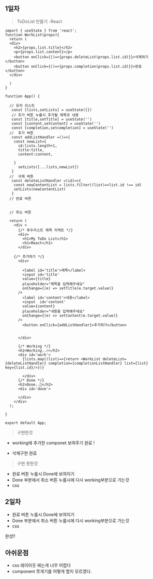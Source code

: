 ## 1일차

> ToDoList 만들기 -React

```
import { useState } from 'react';
function WorkList(props){
  return (
  <div>
    <h2>{props.list.title}</h2>
    <p>{props.list.content}</p>
    <button onClick={()=>{props.deleteList(props.list.id)}}>삭제하기</button>
    <button onClick={()=>{props.completion(props.list.id)}}>완료</button>
  </div>

  )
}

function App() {

  // 유저 리스트
   const [lists,setLists] = useState([])
   // 추가 버튼 누를시 추가될 제목과 내용
   const [title,setTitle] = useState('')
   const [content,setContent] = useState('')
   const [completion,setcompletion] = useState('')
  //  추가 버튼
   const addListHandler =()=>{
    const newList={
      id:lists.length+1,
      title:title,
      content:content,

    }
      setLists([...lists,newList])
   }
  //  삭제 버튼
   const deleteListHandler =(id)=>{
    const newContentList = lists.filter((list)=>list.id !== id)
    setLists(newContentList)
   }
  // 완료 버튼


  // 취소 버튼

  return (
    <div >
      {/* 투두리스트 제목 리엑트 */}
      <div>
        <h1>My ToDo List</h1>
        <h1>React</h1>
      </div>

    {/* 추가하기 */}
      <div>

        <label id='title'>제목</label>
        <input id='title'
        value={title}
        placeholder="제목을 입력해주세요"
        onChange={(e) => setTitle(e.target.value)}
      />
        <label id='content'>내용</label>
        <input  id='content'
        value={content}
        placeholder="내용을 입력해주세요"
        onChange={(e) => setContent(e.target.value)}
      />
        <button onClick={addListHandler}>추가하기</button>


      </div>

      {/* Working */}
      <h2>Working..🔥</h2>
      <div id='work'>
        {lists.map((list)=>{return <WorkList deleteList={deleteListHandler} completion={completionListHandler} list={list} key={list.id}/>})}

        </div>
      {/* Done */}
      <h2>Done..🎉</h2>
      <div id='done'>

      </div>
    </div>
  );

}

export default App;
```

> 구현한것

- working에 추가한 componet 보여주기 완료 !

- 삭제구현 완료

> 구현 못한것

- 완료 버튼 누를시 Done에 보여지기
- Done 부분에서 취소 버튼 누를시에 다시 working부분으로 가는것
- css

## 2일차

- 완료 버튼 누를시 Done에 보여지기
- Done 부분에서 취소 버튼 누를시에 다시 working부분으로 가는것
- css

완성!!

## 아쉬운점

- css 레이아웃 짜는게 너무 어렵다
- component 쪼개기를 어떻게 할지 모르겠다.
